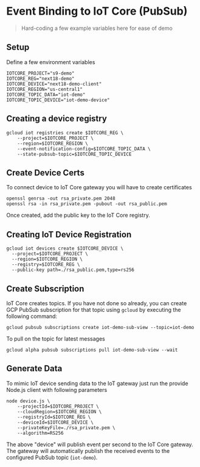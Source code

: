# Event Binding to IoT Core (PubSub)

> Hard-coding a few example variables here for ease of demo

## Setup

Define a few environment variables

```shell
IOTCORE_PROJECT="s9-demo"
IOTCORE_REG="next18-demo"
IOTCORE_DEVICE="next18-demo-client"
IOTCORE_REGION="us-central1"
IOTCORE_TOPIC_DATA="iot-demo"
IOTCORE_TOPIC_DEVICE="iot-demo-device"
```

## Creating a device registry

```shell
gcloud iot registries create $IOTCORE_REG \
    --project=$IOTCORE_PROJECT \
    --region=$IOTCORE_REGION \
    --event-notification-config=$IOTCORE_TOPIC_DATA \
    --state-pubsub-topic=$IOTCORE_TOPIC_DEVICE
```

## Create Device Certs

To connect device to IoT Core gateway you will have to create certificates

```shell
openssl genrsa -out rsa_private.pem 2048
openssl rsa -in rsa_private.pem -pubout -out rsa_public.pem
```

Once created, add the public key to the IoT Core registry.

## Creating IoT Device Registration

```shell
gcloud iot devices create $IOTCORE_DEVICE \
  --project=$IOTCORE_PROJECT \
  --region=$IOTCORE_REGION \
  --registry=$IOTCORE_REG \
  --public-key path=./rsa_public.pem,type=rs256
```

## Create Subscription

IoT Core creates topics. If you have not done so already, you can create
GCP PubSub subscription for that topic using  `gcloud` by executing the
following command:

```shell
gcloud pubsub subscriptions create iot-demo-sub-view --topic=iot-demo
```

To pull on the topic for latest messages

```shell
gcloud alpha pubsub subscriptions pull iot-demo-sub-view --wait
```

## Generate Data

To mimic IoT device sending data to the IoT gateway just run the provide
Node.js client with following parameters


```shell
node device.js \
    --projectId=$IOTCORE_PROJECT \
    --cloudRegion=$IOTCORE_REGION \
    --registryId=$IOTCORE_REG \
    --deviceId=$IOTCORE_DEVICE \
    --privateKeyFile=./rsa_private.pem \
    --algorithm=RS256
```

The above "device" will publish event per second to the IoT Core gateway.
The gateway will automatically publish the received events to the configured
PubSub topic (`iot-demo`).
